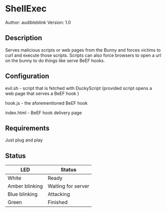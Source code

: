 # ShellExec

Author: audibleblink
Version: 1.0

## Description

Serves malicious scripts or web pages from the Bunny and forces
victims to curl and execute those scripts. Scripts can also force
browsers to open a url on the bunny to do things like serve BeEF 
hooks.

## Configuration

evil.sh - script that is fetched with DuckyScript 
(provided script opens a web page that serves a BeEF hook )

hook.js - the aforementioned BeEF hook

index.html - BeEF hook delivery page

## Requirements

Just plug and play

## Status

| LED              | Status              |
| ---------        | -----------         |
| White            |  Ready              |
| Amber blinking   |  Waiting for server |
| Blue blinking    |  Attacking          |
| Green            |  Finished           |

